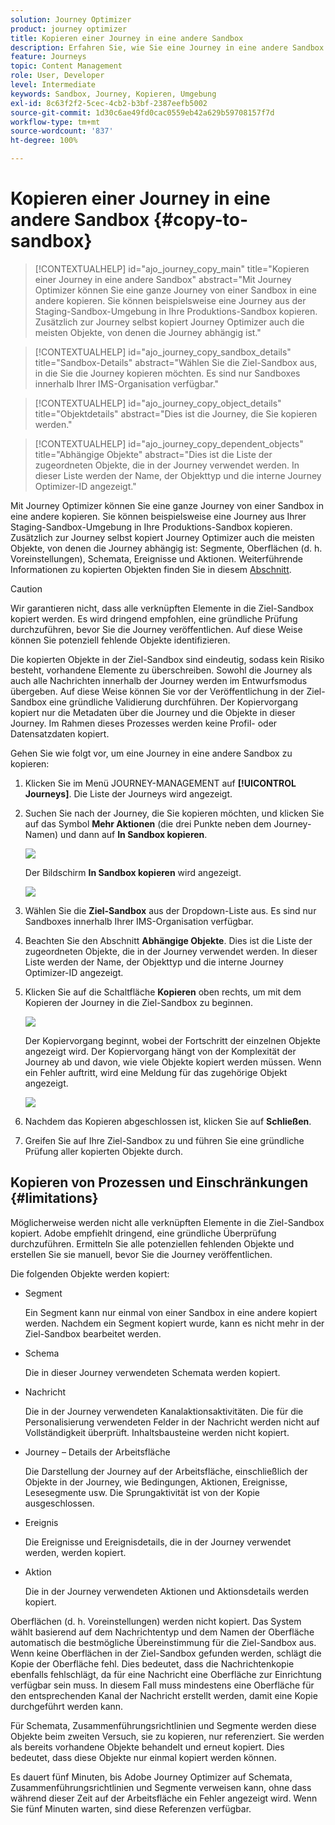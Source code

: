 ```yaml
---
solution: Journey Optimizer
product: journey optimizer
title: Kopieren einer Journey in eine andere Sandbox
description: Erfahren Sie, wie Sie eine Journey in eine andere Sandbox kopieren
feature: Journeys
topic: Content Management
role: User, Developer
level: Intermediate
keywords: Sandbox, Journey, Kopieren, Umgebung
exl-id: 8c63f2f2-5cec-4cb2-b3bf-2387eefb5002
source-git-commit: 1d30c6ae49fd0cac0559eb42a629b59708157f7d
workflow-type: tm+mt
source-wordcount: '837'
ht-degree: 100%

---
```


# Kopieren einer Journey in eine andere Sandbox {#copy-to-sandbox}

>[!CONTEXTUALHELP]
>id="ajo_journey_copy_main"
>title="Kopieren einer Journey in eine andere Sandbox"
>abstract="Mit Journey Optimizer können Sie eine ganze Journey von einer Sandbox in eine andere kopieren. Sie können beispielsweise eine Journey aus der Staging-Sandbox-Umgebung in Ihre Produktions-Sandbox kopieren. Zusätzlich zur Journey selbst kopiert Journey Optimizer auch die meisten Objekte, von denen die Journey abhängig ist."

>[!CONTEXTUALHELP]
>id="ajo_journey_copy_sandbox_details"
>title="Sandbox-Details"
>abstract="Wählen Sie die Ziel-Sandbox aus, in die Sie die Journey kopieren möchten. Es sind nur Sandboxes innerhalb Ihrer IMS-Organisation verfügbar."

>[!CONTEXTUALHELP]
>id="ajo_journey_copy_object_details"
>title="Objektdetails"
>abstract="Dies ist die Journey, die Sie kopieren werden."

>[!CONTEXTUALHELP]
>id="ajo_journey_copy_dependent_objects"
>title="Abhängige Objekte"
>abstract="Dies ist die Liste der zugeordneten Objekte, die in der Journey verwendet werden. In dieser Liste werden der Name, der Objekttyp und die interne Journey Optimizer-ID angezeigt."

Mit Journey Optimizer können Sie eine ganze Journey von einer Sandbox in eine andere kopieren. Sie können beispielsweise eine Journey aus Ihrer Staging-Sandbox-Umgebung in Ihre Produktions-Sandbox kopieren. Zusätzlich zur Journey selbst kopiert Journey Optimizer auch die meisten Objekte, von denen die Journey abhängig ist: Segmente, Oberflächen (d. h. Voreinstellungen), Schemata, Ereignisse und Aktionen. Weiterführende Informationen zu kopierten Objekten finden Sie in diesem [Abschnitt](#limitations).

>[!CAUTION]
>
>Wir garantieren nicht, dass alle verknüpften Elemente in die Ziel-Sandbox kopiert werden. Es wird dringend empfohlen, eine gründliche Prüfung durchzuführen, bevor Sie die Journey veröffentlichen. Auf diese Weise können Sie potenziell fehlende Objekte identifizieren.

Die kopierten Objekte in der Ziel-Sandbox sind eindeutig, sodass kein Risiko besteht, vorhandene Elemente zu überschreiben. Sowohl die Journey als auch alle Nachrichten innerhalb der Journey werden im Entwurfsmodus übergeben. Auf diese Weise können Sie vor der Veröffentlichung in der Ziel-Sandbox eine gründliche Validierung durchführen. Der Kopiervorgang kopiert nur die Metadaten über die Journey und die Objekte in dieser Journey. Im Rahmen dieses Prozesses werden keine Profil- oder Datensatzdaten kopiert.

Gehen Sie wie folgt vor, um eine Journey in eine andere Sandbox zu kopieren:

1. Klicken Sie im Menü JOURNEY-MANAGEMENT auf **[!UICONTROL Journeys]**. Die Liste der Journeys wird angezeigt.

2. Suchen Sie nach der Journey, die Sie kopieren möchten, und klicken Sie auf das Symbol **Mehr Aktionen** (die drei Punkte neben dem Journey-Namen) und dann auf **In Sandbox kopieren**.

   ![](assets/copy-sandbox1.png)

   Der Bildschirm **In Sandbox kopieren** wird angezeigt.

   ![](assets/copy-sandbox2.png)

3. Wählen Sie die **Ziel-Sandbox** aus der Dropdown-Liste aus. Es sind nur Sandboxes innerhalb Ihrer IMS-Organisation verfügbar.

4. Beachten Sie den Abschnitt **Abhängige Objekte**. Dies ist die Liste der zugeordneten Objekte, die in der Journey verwendet werden. In dieser Liste werden der Name, der Objekttyp und die interne Journey Optimizer-ID angezeigt.

5. Klicken Sie auf die Schaltfläche **Kopieren** oben rechts, um mit dem Kopieren der Journey in die Ziel-Sandbox zu beginnen.

   ![](assets/copy-sandbox3.png)

   Der Kopiervorgang beginnt, wobei der Fortschritt der einzelnen Objekte angezeigt wird. Der Kopiervorgang hängt von der Komplexität der Journey ab und davon, wie viele Objekte kopiert werden müssen. Wenn ein Fehler auftritt, wird eine Meldung für das zugehörige Objekt angezeigt.

   ![](assets/copy-sandbox4.png)

6. Nachdem das Kopieren abgeschlossen ist, klicken Sie auf **Schließen**.

7. Greifen Sie auf Ihre Ziel-Sandbox zu und führen Sie eine gründliche Prüfung aller kopierten Objekte durch.

## Kopieren von Prozessen und Einschränkungen {#limitations}

Möglicherweise werden nicht alle verknüpften Elemente in die Ziel-Sandbox kopiert. Adobe empfiehlt dringend, eine gründliche Überprüfung durchzuführen. Ermitteln Sie alle potenziellen fehlenden Objekte und erstellen Sie sie manuell, bevor Sie die Journey veröffentlichen.

Die folgenden Objekte werden kopiert:

* Segment

   Ein Segment kann nur einmal von einer Sandbox in eine andere kopiert werden. Nachdem ein Segment kopiert wurde, kann es nicht mehr in der Ziel-Sandbox bearbeitet werden.

* Schema

   Die in dieser Journey verwendeten Schemata werden kopiert.

* Nachricht

   Die in der Journey verwendeten Kanalaktionsaktivitäten. Die für die Personalisierung verwendeten Felder in der Nachricht werden nicht auf Vollständigkeit überprüft. Inhaltsbausteine werden nicht kopiert.

* Journey – Details der Arbeitsfläche

   Die Darstellung der Journey auf der Arbeitsfläche, einschließlich der Objekte in der Journey, wie Bedingungen, Aktionen, Ereignisse, Lesesegmente usw. Die Sprungaktivität ist von der Kopie ausgeschlossen.

* Ereignis

   Die Ereignisse und Ereignisdetails, die in der Journey verwendet werden, werden kopiert.

* Aktion

   Die in der Journey verwendeten Aktionen und Aktionsdetails werden kopiert.

Oberflächen (d. h. Voreinstellungen) werden nicht kopiert. Das System wählt basierend auf dem Nachrichtentyp und dem Namen der Oberfläche automatisch die bestmögliche Übereinstimmung für die Ziel-Sandbox aus. Wenn keine Oberflächen in der Ziel-Sandbox gefunden werden, schlägt die Kopie der Oberfläche fehl. Dies bedeutet, dass die Nachrichtenkopie ebenfalls fehlschlägt, da für eine Nachricht eine Oberfläche zur Einrichtung verfügbar sein muss. In diesem Fall muss mindestens eine Oberfläche für den entsprechenden Kanal der Nachricht erstellt werden, damit eine Kopie durchgeführt werden kann.

Für Schemata, Zusammenführungsrichtlinien und Segmente werden diese Objekte beim zweiten Versuch, sie zu kopieren, nur referenziert. Sie werden als bereits vorhandene Objekte behandelt und erneut kopiert. Dies bedeutet, dass diese Objekte nur einmal kopiert werden können.

Es dauert fünf Minuten, bis Adobe Journey Optimizer auf Schemata, Zusammenführungsrichtlinien und Segmente verweisen kann, ohne dass während dieser Zeit auf der Arbeitsfläche ein Fehler angezeigt wird. Wenn Sie fünf Minuten warten, sind diese Referenzen verfügbar.
